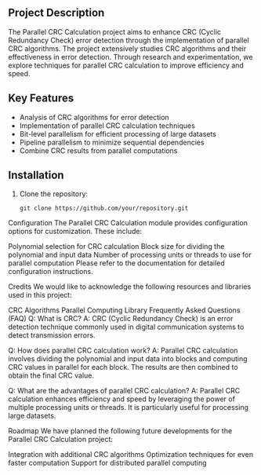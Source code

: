 ## Project Description

The Parallel CRC Calculation project aims to enhance CRC (Cyclic Redundancy Check) error detection through the implementation of parallel CRC algorithms. The project extensively studies CRC algorithms and their effectiveness in error detection. Through research and experimentation, we explore techniques for parallel CRC calculation to improve efficiency and speed.

## Key Features

- Analysis of CRC algorithms for error detection
- Implementation of parallel CRC calculation techniques
- Bit-level parallelism for efficient processing of large datasets
- Pipeline parallelism to minimize sequential dependencies
- Combine CRC results from parallel computations

## Installation

1. Clone the repository:

   ```shell
   git clone https://github.com/your/repository.git

Configuration
The Parallel CRC Calculation module provides configuration options for customization. These include:

Polynomial selection for CRC calculation
Block size for dividing the polynomial and input data
Number of processing units or threads to use for parallel computation
Please refer to the documentation for detailed configuration instructions.

Credits
We would like to acknowledge the following resources and libraries used in this project:

CRC Algorithms
Parallel Computing Library
Frequently Asked Questions (FAQ)
Q: What is CRC?
A: CRC (Cyclic Redundancy Check) is an error detection technique commonly used in digital communication systems to detect transmission errors.

Q: How does parallel CRC calculation work?
A: Parallel CRC calculation involves dividing the polynomial and input data into blocks and computing CRC values in parallel for each block. The results are then combined to obtain the final CRC value.

Q: What are the advantages of parallel CRC calculation?
A: Parallel CRC calculation enhances efficiency and speed by leveraging the power of multiple processing units or threads. It is particularly useful for processing large datasets.

Roadmap
We have planned the following future developments for the Parallel CRC Calculation project:

Integration with additional CRC algorithms
Optimization techniques for even faster computation
Support for distributed parallel computing
